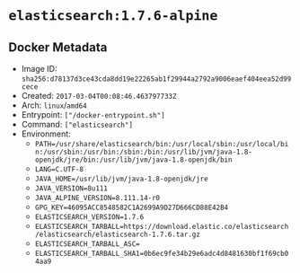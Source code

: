 # `elasticsearch:1.7.6-alpine`

## Docker Metadata

- Image ID: `sha256:d78137d3ce43cda8dd19e22265ab1f29944a2792a9006eaef404eea52d99cece`
- Created: `2017-03-04T00:08:46.463797733Z`
- Arch: `linux`/`amd64`
- Entrypoint: `["/docker-entrypoint.sh"]`
- Command: `["elasticsearch"]`
- Environment:
  - `PATH=/usr/share/elasticsearch/bin:/usr/local/sbin:/usr/local/bin:/usr/sbin:/usr/bin:/sbin:/bin:/usr/lib/jvm/java-1.8-openjdk/jre/bin:/usr/lib/jvm/java-1.8-openjdk/bin`
  - `LANG=C.UTF-8`
  - `JAVA_HOME=/usr/lib/jvm/java-1.8-openjdk/jre`
  - `JAVA_VERSION=8u111`
  - `JAVA_ALPINE_VERSION=8.111.14-r0`
  - `GPG_KEY=46095ACC8548582C1A2699A9D27D666CD88E42B4`
  - `ELASTICSEARCH_VERSION=1.7.6`
  - `ELASTICSEARCH_TARBALL=https://download.elastic.co/elasticsearch/elasticsearch/elasticsearch-1.7.6.tar.gz`
  - `ELASTICSEARCH_TARBALL_ASC=`
  - `ELASTICSEARCH_TARBALL_SHA1=0b6ec9fe34b29e6adc4d8481630bf1f69cb04aa9`

